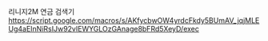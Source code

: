 리니지2M 연금 검색기
https://script.google.com/macros/s/AKfycbwOW4yrdcFkdy5BUmAV_jqjMLEUg4aEInNiRsIJw92vIEWYGLOzGAnage8bFRd5XeyD/exec
